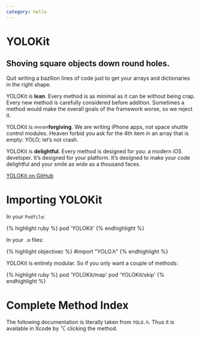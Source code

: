 ```yaml
---
category: hello
---
```

# YOLOKit

<h2 id="tagline">Shoving square objects down round holes.</h2>

Quit writing a bazllion lines of code just to get your arrays and dictionaries in the right shape.

YOLOKit is **lean**. Every method is as minimal as it can be without being crap. Every new method is carefully considered before addition. Sometimes a method would make the overall goals of the framework worse, so we reject it.

YOLOKit is **<del style='color:gray'>mean</del>forgiving**. We are writing iPhone apps, not space shuttle control modules. Heaven forbid you ask for the 4th item in an array that is empty: YOLO; let’s not crash.

YOLOKit is **delightful**. Every method is designed for you: a modern iOS developer. It’s designed for your platform. It’s designed to make your code delightful and your smile as wide as a thousand faces.

<script>
function foo(rsp) {
  if (rsp.meta.status == 200) {
    var pulse = document.getElementById("pulse");
    pulse.innerHTML = "★" + rsp.data.stargazers_count;
  }
}

var script = document.createElement('script');
script.src = 'https://api.github.com/repos/mxcl/YOLOKit?access_token=c826b3e99f4be66fd134ebabd070e61159ab4d7a&callback=foo';

document.getElementsByTagName('head')[0].appendChild(script);
</script>

<a class="github" href="https://github.com/mxcl/YOLOKit">YOLOKit on GitHub</a> <span id="pulse"></span>


# Importing YOLOKit

In your `Podfile`:

{% highlight ruby %}
pod 'YOLOKit'
{% endhighlight %}

In your `.m` files:

{% highlight objectivec %}
#import "YOLO.h"
{% endhighlight %}

YOLOKit is entirely modular. So if you only want a couple of methods:

{% highlight ruby %}
pod 'YOLOKit/map'
pod 'YOLOKit/skip'
{% endhighlight %}

# Complete Method Index

The following documentation is literally taken from `YOLO.h`. Thus it is available in Xcode by ⌥ clicking the method.

